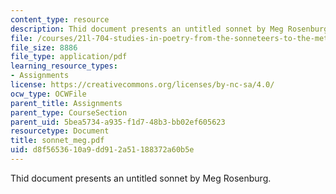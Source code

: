 ```yaml
---
content_type: resource
description: Thid document presents an untitled sonnet by Meg Rosenburg.
file: /courses/21l-704-studies-in-poetry-from-the-sonneteers-to-the-metaphysicals-spring-2006/d8f5653610a9dd912a51188372a60b5e_sonnet_meg.pdf
file_size: 8886
file_type: application/pdf
learning_resource_types:
- Assignments
license: https://creativecommons.org/licenses/by-nc-sa/4.0/
ocw_type: OCWFile
parent_title: Assignments
parent_type: CourseSection
parent_uid: 5bea5734-a935-f1d7-48b3-bb02ef605623
resourcetype: Document
title: sonnet_meg.pdf
uid: d8f56536-10a9-dd91-2a51-188372a60b5e
---
```

Thid document presents an untitled sonnet by Meg Rosenburg.